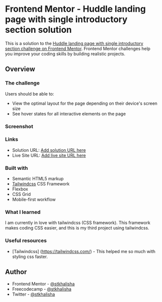 # Frontend Mentor - Huddle landing page with single introductory section solution

This is a solution to the [Huddle landing page with single introductory section challenge on Frontend Mentor](https://www.frontendmentor.io/challenges/huddle-landing-page-with-a-single-introductory-section-B_2Wvxgi0). Frontend Mentor challenges help you improve your coding skills by building realistic projects.

## Overview

### The challenge

Users should be able to:

- View the optimal layout for the page depending on their device's screen size
- See hover states for all interactive elements on the page

### Screenshot

### Links

- Solution URL: [Add solution URL here](https://your-solution-url.com)
- Live Site URL: [Add live site URL here](https://your-live-site-url.com)

### Built with

- Semantic HTML5 markup
- [Tailwindcss](https://tailwindcss.com/) CSS Framework
- Flexbox
- CSS Grid
- Mobile-first workflow

### What I learned

I am currently in love with tailwindcss (CSS framework). This framework makes coding CSS easier, and this is my third project using tailwindcss.

### Useful resources

- [Tailwindcss] (https://tailwindcss.com/) - This helped me so much with styling css faster.

## Author

- Frontend Mentor - [@stkhalisha](https://www.frontendmentor.io/profile/stkhalisha)
- Freecodecamp - [@stkhalisha](https://www.freecodecamp.org/stkhalisha)
- Twitter - [@stkhalisha](https://www.twitter.com/stkhalisha)
